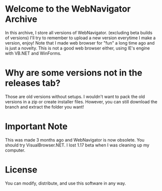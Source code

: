 # Welcome to the WebNavigator Archive
In this archive, I store all versions of WebNavigator. (excluding beta builds of versions) I'll try to remember to upload a new version everytime I make a version, enjoy! Note that I made web browser for "fun" a long time ago and is just a novelty. This is not a good web browser either, using IE's engine with VB.NET and WinForms.
# Why are some versions not in the releases tab?
Those are old versions without setups. I wouldn't want to pack the old versions in a zip or create installer files. However, you can still download the branch and extract the folder you want!
# Important Note
This was made 3 months ago and WebNavigator is now obsolete. You should try VisualBrowser.NET. I lost 1.17 beta when I was cleaning up my computer.
# License
You can modify, distribute, and use this software in any way.
